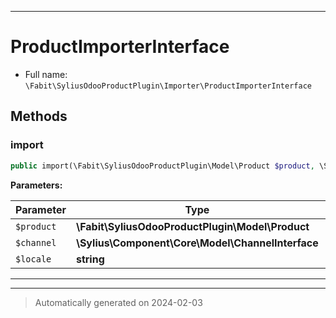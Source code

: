 ***

# ProductImporterInterface





* Full name: `\Fabit\SyliusOdooProductPlugin\Importer\ProductImporterInterface`



## Methods


### import



```php
public import(\Fabit\SyliusOdooProductPlugin\Model\Product $product, \Sylius\Component\Core\Model\ChannelInterface $channel, string $locale): void
```








**Parameters:**

| Parameter | Type | Description |
|-----------|------|-------------|
| `$product` | **\Fabit\SyliusOdooProductPlugin\Model\Product** |  |
| `$channel` | **\Sylius\Component\Core\Model\ChannelInterface** |  |
| `$locale` | **string** |  |





***


***
> Automatically generated on 2024-02-03
